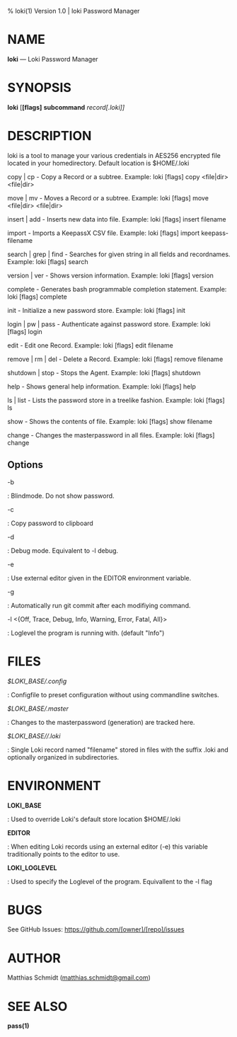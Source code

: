 % loki(1) Version 1.0 | loki Password Manager

NAME
====

**loki** — Loki Password Manager

SYNOPSIS
========

**loki** \[**[flags]** **subcommand** _record[.loki]]_

DESCRIPTION
===========

loki is a tool to manage your various credentials in AES256 encrypted file located in your homedirectory.
Default location is $HOME/.loki


copy | cp - Copy a Record or a subtree.   Example: loki [flags] copy <file|dir> <file|dir>

move | mv - Moves a Record or a subtree.   Example: loki [flags] move <file|dir> <file|dir>

insert | add - Inserts new data into file.   Example: loki [flags] insert filename

import - Imports a KeepassX CSV file.   Example: loki [flags] import keepass-filename

search | grep | find - Searches for given string in all fields and recordnames.   Example: loki [flags] search <querystring>

version | ver - Shows version information.   Example: loki [flags] version

complete - Generates bash programmable completion statement.   Example: loki [flags] complete

init - Initialize a new password store.   Example: loki [flags] init

login | pw | pass - Authenticate against password store.   Example: loki [flags] login

edit - Edit one Record.   Example: loki [flags] edit filename

remove | rm | del - Delete a Record.   Example: loki [flags] remove filename

shutdown | stop - Stops the Agent.   Example: loki [flags] shutdown

help - Shows general help information.   Example: loki [flags] help

ls | list - Lists the password store in a treelike fashion.   Example: loki [flags] ls

show - Shows the contents of file.   Example: loki [flags] show filename

change - Changes the masterpassword in all files.   Example: loki [flags] change


Options
-------

-b

:   Blindmode. Do not show password.

-c

:   Copy password to clipboard

-d

:   Debug mode. Equivalent to -l debug.

-e

:   Use external editor given in the EDITOR environment variable.

-g

:   Automatically run git commit after each modifiying command.

-l <{Off, Trace, Debug, Info, Warning, Error, Fatal, All}>

:   Loglevel the program is running with. (default "Info")



FILES
=====

*$LOKI_BASE/.config*

:   Configfile to preset configuration without using commandline switches.

*$LOKI_BASE/.master*

:   Changes to the masterpassword (generation) are tracked here.

*$LOKI_BASE/<subidr>/<filename>.loki*

:   Single Loki record named "filename" stored in files with the suffix .loki and optionally organized in
    subdirectories.

ENVIRONMENT
===========

**LOKI_BASE**

:   Used to override Loki's default store location $HOME/.loki

**EDITOR**

:   When editing Loki records using an external editor (-e) this variable traditionally
    points to the editor to use.

**LOKI_LOGLEVEL**

:   Used to specify the Loglevel of the program. Equivallent to the -l <logleve> flag


BUGS
====

See GitHub Issues: <https://github.com/[owner]/[repo]/issues>

AUTHOR
======

Matthias Schmidt (matthias.schmidt@gmail.com)

SEE ALSO
========

**pass(1)**
